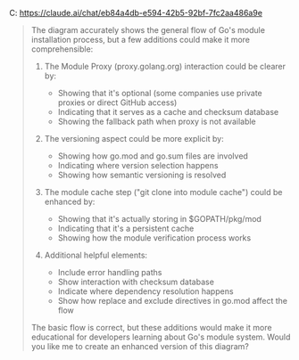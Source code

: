 C: https://claude.ai/chat/eb84a4db-e594-42b5-92bf-7fc2aa486a9e

> The diagram accurately shows the general flow of Go's module installation process, but a few additions could make it more comprehensible:
>
> 1. The Module Proxy (proxy.golang.org) interaction could be clearer by:
>    - Showing that it's optional (some companies use private proxies or direct GitHub access)
>    - Indicating that it serves as a cache and checksum database
>    - Showing the fallback path when proxy is not available
>
> 2. The versioning aspect could be more explicit by:
>    - Showing how go.mod and go.sum files are involved
>    - Indicating where version selection happens
>    - Showing how semantic versioning is resolved
>
> 3. The module cache step ("git clone into module cache") could be enhanced by:
>    - Showing that it's actually storing in $GOPATH/pkg/mod
>    - Indicating that it's a persistent cache
>    - Showing how the module verification process works
>
> 4. Additional helpful elements:
>    - Include error handling paths
>    - Show interaction with checksum database
>    - Indicate where dependency resolution happens
>    - Show how replace and exclude directives in go.mod affect the flow
>
> The basic flow is correct, but these additions would make it more educational for developers learning about Go's module system. Would you like me to create an enhanced version of this diagram?
